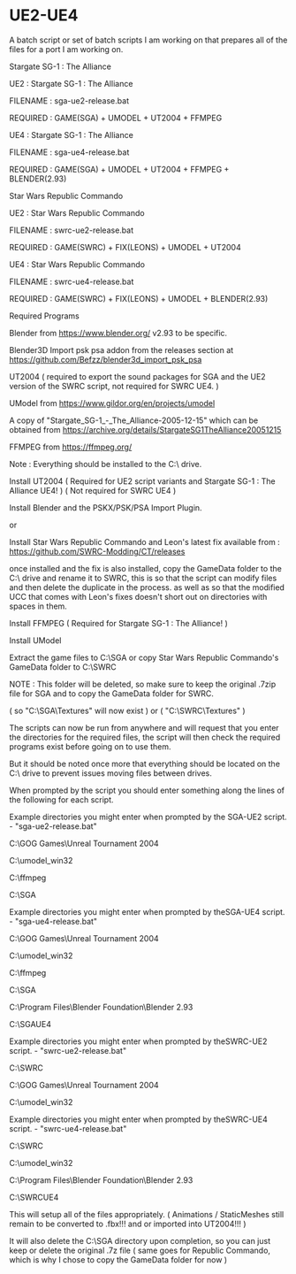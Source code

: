 # UE2-UE4
A batch script or set of batch scripts I am working on that prepares all of the files for a port I am working on.

Stargate SG-1 : The Alliance

UE2			: Stargate SG-1 : The Alliance

FILENAME	: sga-ue2-release.bat

REQUIRED	: GAME(SGA) + UMODEL + UT2004 + FFMPEG

UE4			: Stargate SG-1 : The Alliance

FILENAME	: sga-ue4-release.bat

REQUIRED	: GAME(SGA) + UMODEL + UT2004 + FFMPEG + BLENDER(2.93)

Star Wars Republic Commando

UE2			: Star Wars Republic Commando

FILENAME	: swrc-ue2-release.bat

REQUIRED	: GAME(SWRC) + FIX(LEONS) + UMODEL + UT2004

UE4			: Star Wars Republic Commando

FILENAME	: swrc-ue4-release.bat

REQUIRED	: GAME(SWRC) + FIX(LEONS) + UMODEL + BLENDER(2.93)

Required Programs

Blender from https://www.blender.org/ v2.93 to be specific.

Blender3D Import psk psa addon from the releases section at https://github.com/Befzz/blender3d_import_psk_psa

UT2004 ( required to export the sound packages for SGA and the UE2 version of the SWRC script, not required for SWRC UE4. )

UModel from https://www.gildor.org/en/projects/umodel

A copy of "Stargate_SG-1_-_The_Alliance-2005-12-15" which can be obtained from https://archive.org/details/StargateSG1TheAlliance20051215

FFMPEG from https://ffmpeg.org/

Note : Everything should be installed to the C:\ drive.

Install UT2004 ( Required for UE2 script variants and Stargate SG-1 : The Alliance UE4! ) ( Not required for SWRC UE4 )

Install Blender and the PSKX/PSK/PSA Import Plugin.

or

Install Star Wars Republic Commando and Leon's latest fix available from : https://github.com/SWRC-Modding/CT/releases

once installed and the fix is also installed, copy the GameData folder to the C:\ drive and rename it to SWRC, this is so that the script can modify files and then delete the duplicate in the process.
as well as so that the modified UCC that comes with Leon's fixes doesn't short out on directories with spaces in them.

Install FFMPEG ( Required for Stargate SG-1 : The Alliance! )

Install UModel

Extract the game files to C:\SGA or copy Star Wars Republic Commando's GameData folder to C:\SWRC

NOTE : This folder will be deleted, so make sure to keep the original .7zip file for SGA and to copy the GameData folder for SWRC.

( so "C:\SGA\Textures" will now exist ) or ( "C:\SWRC\Textures" )

The scripts can now be run from anywhere and will request that you enter the directories for the required files, the script will then check the required programs exist before going on to use them.

But it should be noted once more that everything should be located on the C:\ drive to prevent issues moving files between drives.

When prompted by the script you should enter something along the lines of the following for each script.

Example directories you might enter when prompted by the SGA-UE2 script. - "sga-ue2-release.bat"

C:\GOG Games\Unreal Tournament 2004

C:\umodel_win32

C:\ffmpeg

C:\SGA

Example directories you might enter when prompted by theSGA-UE4 script. - "sga-ue4-release.bat"

C:\GOG Games\Unreal Tournament 2004

C:\umodel_win32

C:\ffmpeg

C:\SGA

C:\Program Files\Blender Foundation\Blender 2.93

C:\SGAUE4

Example directories you might enter when prompted by theSWRC-UE2 script. - "swrc-ue2-release.bat"

C:\SWRC

C:\GOG Games\Unreal Tournament 2004

C:\umodel_win32

Example directories you might enter when prompted by theSWRC-UE4 script. - "swrc-ue4-release.bat"

C:\SWRC

C:\umodel_win32

C:\Program Files\Blender Foundation\Blender 2.93

C:\SWRCUE4

This will setup all of the files appropriately. ( Animations / StaticMeshes still remain to be converted to .fbx!!! and or imported into UT2004!!! )

It will also delete the C:\SGA directory upon completion, so you can just keep or delete the original .7z file ( same goes for Republic Commando, which is why I chose to copy the GameData folder for now )